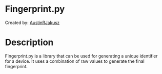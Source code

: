 # Fingerprint.py
Created by: [AustinRJakusz](https://github.com/AustinRJakusz)

# Description
Fingerprint.py is a library that can be used for generating a unique identifier for a device. It uses a combination of 
raw values to generate the final fingerprint.